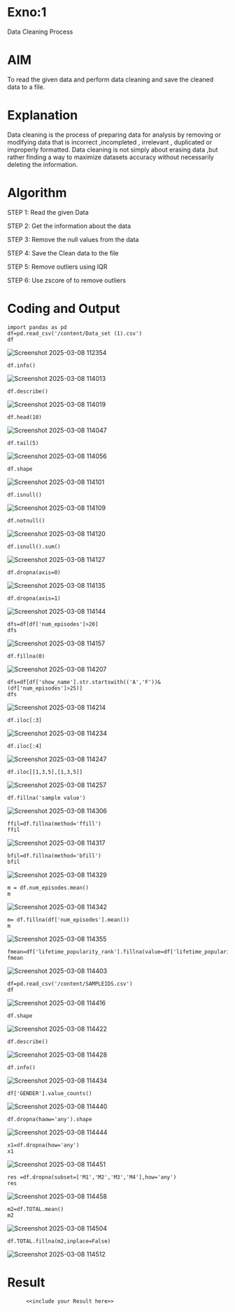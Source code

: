 # Exno:1
Data Cleaning Process

# AIM
To read the given data and perform data cleaning and save the cleaned data to a file.

# Explanation
Data cleaning is the process of preparing data for analysis by removing or modifying data that is incorrect ,incompleted , irrelevant , duplicated or improperly formatted. Data cleaning is not simply about erasing data ,but rather finding a way to maximize datasets accuracy without necessarily deleting the information.

# Algorithm
STEP 1: Read the given Data

STEP 2: Get the information about the data

STEP 3: Remove the null values from the data

STEP 4: Save the Clean data to the file

STEP 5: Remove outliers using IQR

STEP 6: Use zscore of to remove outliers

# Coding and Output
```
import pandas as pd
df=pd.read_csv('/content/Data_set (1).csv')
df
```
![Screenshot 2025-03-08 112354](https://github.com/user-attachments/assets/abbc65fd-0232-4e2f-b102-40fa762c6666)
```
df.info()
```
![Screenshot 2025-03-08 114013](https://github.com/user-attachments/assets/c90cb990-8e44-46fc-9ff1-2e356f1b552e)

```
df.describe()
```
![Screenshot 2025-03-08 114019](https://github.com/user-attachments/assets/e049c7f1-2917-447f-9bc1-262490d6b0cb)


```
df.head(10)
```
![Screenshot 2025-03-08 114047](https://github.com/user-attachments/assets/6480bbf8-5f8e-4314-bd1f-417a1676be13)

```
df.tail(5)
```
![Screenshot 2025-03-08 114056](https://github.com/user-attachments/assets/a46e3f4f-bf23-4351-b524-63af6a8d196c)

```
df.shape
```
![Screenshot 2025-03-08 114101](https://github.com/user-attachments/assets/0170dcca-010c-4ca8-8246-054353ef6df1)

```
df.isnull()
```
![Screenshot 2025-03-08 114109](https://github.com/user-attachments/assets/4e51fae5-b7c4-4d16-bb68-a7de1afd18ce)
```
df.notnull()
```
![Screenshot 2025-03-08 114120](https://github.com/user-attachments/assets/8e150e31-ad55-4963-a86c-be45bceb4e94)
```
df.isnull().sum()
```
![Screenshot 2025-03-08 114127](https://github.com/user-attachments/assets/1149bb31-c721-4a44-a366-828d1ad4a84f)
```
df.dropna(axis=0)
```
![Screenshot 2025-03-08 114135](https://github.com/user-attachments/assets/a25703ad-c750-42a3-aada-257ddf6088ad)
```
df.dropna(axis=1)
```
![Screenshot 2025-03-08 114144](https://github.com/user-attachments/assets/2343ef9e-0553-4470-9e08-31ea750508ee)
```
dfs=df[df['num_episodes']>20]
dfs
```
![Screenshot 2025-03-08 114157](https://github.com/user-attachments/assets/2f381d06-6aed-42e9-8f0d-ef14fd136b4c)
```
df.fillna(0)
```
![Screenshot 2025-03-08 114207](https://github.com/user-attachments/assets/39707c86-f413-425f-bbca-f0e4c879a65b)

```
dfs=df[df['show_name'].str.startswith(('A','F'))&(df['num_episodes']>25)]
dfs
```
![Screenshot 2025-03-08 114214](https://github.com/user-attachments/assets/5eb3ce85-d9b4-45ee-a333-6a7fba393907)
```
df.iloc[:3]
```
![Screenshot 2025-03-08 114234](https://github.com/user-attachments/assets/6e65a132-9241-4413-9013-63a584c0412a)
```
df.iloc[:4]
```
![Screenshot 2025-03-08 114247](https://github.com/user-attachments/assets/42177c7f-19d3-495d-ae9e-8063d1621c58)
```
df.iloc[[1,3,5],[1,3,5]]
```
![Screenshot 2025-03-08 114257](https://github.com/user-attachments/assets/31ba4af8-28b0-4177-a7bf-d404b089b5ec)

```
df.fillna('sample value')
```
![Screenshot 2025-03-08 114306](https://github.com/user-attachments/assets/52526f1a-c35d-4eb5-934b-824b32be28c3)
```
ffil=df.fillna(method='ffill')
ffil
```
![Screenshot 2025-03-08 114317](https://github.com/user-attachments/assets/bf82c50d-4ded-4334-a613-9758f8b6048e)
```
bfil=df.fillna(method='bfill')
bfil
```
![Screenshot 2025-03-08 114329](https://github.com/user-attachments/assets/9b5ca059-5459-4751-808e-beb5171c03da)
```
m = df.num_episodes.mean()
m
```
![Screenshot 2025-03-08 114342](https://github.com/user-attachments/assets/736bc86d-7bdf-4bbe-b98f-9f1e2873704c)
```
m= df.fillna(df['num_episodes'].mean())
m
```
![Screenshot 2025-03-08 114355](https://github.com/user-attachments/assets/c2934920-1925-4e8a-902a-243fd03c37e6)
```
fmean=df['lifetime_popularity_rank'].fillna(value=df['lifetime_popularity_rank'].mean())
fmean
```
![Screenshot 2025-03-08 114403](https://github.com/user-attachments/assets/bed03267-8cfc-490a-b4b2-a8de6f132229)
```
df=pd.read_csv('/content/SAMPLEIDS.csv')
df
```
![Screenshot 2025-03-08 114416](https://github.com/user-attachments/assets/262aec0e-cb43-442f-842b-e0960543c69a)
```
df.shape
```
![Screenshot 2025-03-08 114422](https://github.com/user-attachments/assets/6156a00b-3397-4bb5-82c3-c61f3a410b15)
```
df.describe()
```
![Screenshot 2025-03-08 114428](https://github.com/user-attachments/assets/9caab11f-1307-403a-85e8-ca3a0b5c1076)

```
df.info()
```
![Screenshot 2025-03-08 114434](https://github.com/user-attachments/assets/400c3911-f468-4ec0-863d-d632c25fc45b)
```
df['GENDER'].value_counts()
```
![Screenshot 2025-03-08 114440](https://github.com/user-attachments/assets/9594e310-e899-4522-954b-dd0ae9257114)
```
df.dropna(haow='any').shape
```
![Screenshot 2025-03-08 114444](https://github.com/user-attachments/assets/da692e20-4ba1-41e8-a749-0a1e3fdaee2a)
```
x1=df.dropna(how='any')
x1
```
![Screenshot 2025-03-08 114451](https://github.com/user-attachments/assets/d08c469f-c858-4190-953b-04597c7e85a9)
```
res =df.dropna(subset=['M1','M2','M3','M4'],how='any')
res
```
![Screenshot 2025-03-08 114458](https://github.com/user-attachments/assets/d2ff63a3-e80f-434b-9d56-ff938c340b69)
```
m2=df.TOTAL.mean()
m2
```
![Screenshot 2025-03-08 114504](https://github.com/user-attachments/assets/c973c2a1-5617-4ce6-9ff9-710006f6f9f8)
```
df.TOTAL.fillna(m2,inplace=False)
```
![Screenshot 2025-03-08 114512](https://github.com/user-attachments/assets/c8eb6400-a868-42a1-87a8-c7c3546c7266)

# Result
          <<include your Result here>>

